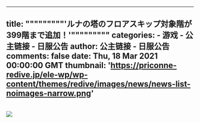 
---
title: """""""""'ルナの塔のフロアスキップ対象階が399階まで追加！'"""""""""
categories: 
    - 游戏
    - 公主链接 - 日服公告
author: 公主链接 - 日服公告
comments: false
date: Thu, 18 Mar 2021 00:00:00 GMT
thumbnail: 'https://priconne-redive.jp/ele-wp/wp-content/themes/redive/images/news/news-list-noimages-narrow.png'
---

<div>   
<br><img src="https://priconne-redive.jp/ele-wp/wp-content/themes/redive/images/news/news-list-noimages-narrow.png" referrerpolicy="no-referrer">  
</div>
            